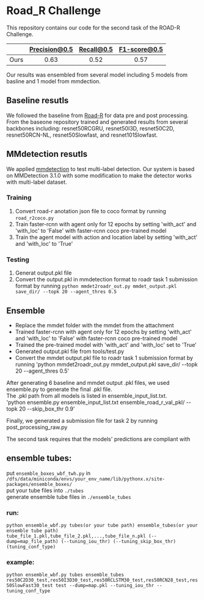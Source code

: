 # Road_R Challenge
This repository contains our code for the second task of the ROAD-R Challenge.

|   | Precision@0.5 | Recall@0.5 | F1-score@0.5|
| ------------- | :---: | :---: | :---: |
| Ours | 0.63 | 0.52 | 0.57 |

Our results was ensembled from several model including 5 models from basline and 1 model from mmdection.

## Baseline resutls
We followed the baseline from [Road-R](https://github.com/mihaela-stoian/ROAD-R-2023-Challenge#dep) for data pre and post processing.
From the baseone repository trained and generated results from several backbones including: resnet50RCGRU, resnet50I3D, resnet50C2D, resnet50RCN-NL, resnet50Slowfast, and resnet101Slowfast.

## MMdetection resutls
We applied [mmdetection](https://github.com/open-mmlab/mmdetection) to test multi-label detection.
Our system is based on MMDetection 3.1.0 with some modification to make the detector works with multi-label dataset.

### Training
1. Convert road-r anotation json file to coco format by running ```road_r2coco.py```
2. Train faster-rcnn with agent only for 12 epochs by setting 'with_act' and 'with_loc' to 'False' with faster-rcnn coco pre-trained model
3. Train the agent model with action and location label by setting 'with_act' and 'with_loc' to 'True'
### Testing
1. Generat output.pkl file
2. Convert the output.pkl in mmdetection format to roadr task 1 submission format by running
   ```python mmdet2roadr_out.py mmdet_output.pkl save_dir/ --topk 20 --agent_thres 0.5```

## Ensemble

 - Replace the mmdet folder with the mmdet from the attachment
- Trained faster-rcnn with agent only for 12 epochs by setting 'with_act' and 'with_loc' to 'False' with faster-rcnn coco pre-trained model
- Trained the pre-trained model with 'with_act' and 'with_loc' set to 'True'
- Generated output.pkl file from tools/test.py
- Convert the mmdet output.pkl file to roadr task 1 submission format by running 
	'python mmdet2roadr_out.py mmdet_output.pkl save_dir/ --topk 20 --agent_thres 0.5'

After generating 6 baseline and mmdet output .pkl files, we used ensemble.py to generate the final .pkl file.  
The .pkl path from all models is listed in ensemble_input_list.txt.    	
	'python ensemble.py ensemble_input_list.txt ensemble_road_r_val_pkl/ --topk 20 --skip_box_thr 0.9'

Finally, we generated a submission file for task 2 by running post_processing_raw.py	



The second task requires that the models' predictions are compliant with 
## ensemble tubes:
put ```ensemble_boxes_wbf_twh.py``` in ```/dfs/data/miniconda/envs/your_env_name/lib/pythonx.x/site-packages/ensemble_boxes/``` <br>
put your tube files into ```./tubes``` <br>
generate ensemble tube files in ```./ensemble_tubes```
### run:
```python ensemble_wbf.py tubes(or your tube path) ensemble_tubes(or your ensemble tube path) tube_file_1.pkl,tube_file_2.pkl,...,tube_file_n.pkl (--dump=map_file_path) (--tuning_iou_thr) (--tuning_skip_box_thr) (tuning_conf_type)```
### example:
```python ensemble_wbf.py tubes ensemble_tubes res50C2D30_test,res50I3D30_test,res50RCLSTM30_test,res50RCN28_test,res50SlowFast30_test test --dump=map.pkl --tuning_iou_thr --tuning_conf_type```


